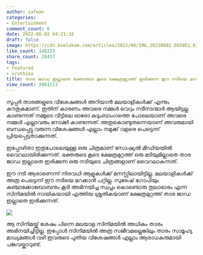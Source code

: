 ```yaml
---
author: safwan
categories:
- Entertainment
comment_count: 0
date: 2022-06-02 04:21:32
draft: false
image: https://cdn.boolokam.com/articles/2022/06/IMG_20220602_095051_616.jpg
like_count: 148223
share_count: 28457
tags:
- Featured
- sruthika
title: താര ജാഡ ഇല്ലാതെ ഭക്തരുടെ കൂടെ ക്ഷേത്രമുറ്റത്ത് ഇരിക്കുന്ന ഈ നടിയെ മനസ്സിലായോ?
view_count: 2061113
---
```


സൂപ്പർ താരങ്ങളുടെ വിശേഷങ്ങൾ അറിയാൻ മലയാളികൾക്ക് എന്നും കൗതുകമാണ്. ഇതിന് കാരണം അവരെ നമ്മൾ വെറും നടീനടന്മാർ ആയിട്ടല്ല കാണുന്നത് നമ്മുടെ വീട്ടിലെ ഓരോ കുടുംബാംഗത്തെ പോലെയാണ് അവരെ നമ്മൾ എല്ലാവരും നോക്കി കാണുന്നത്. അതുകൊണ്ടുതന്നെയാണ് അവരുമായി ബന്ധപ്പെട്ടു വരുന്ന വിശേഷങ്ങൾ എല്ലാം നമുക്ക് വളരെ പെട്ടെന്ന് പ്രിയപ്പെട്ടതാക്കുന്നത്.

ഇപ്പോഴിതാ ഇതുപോലെയുള്ള ഒരു ചിത്രമാണ് സോഷ്യൽ മീഡിയയിൽ വൈറലായിരിക്കുന്നത്. ഭക്തരുടെ കൂടെ ക്ഷേത്രമുറ്റത്ത് ഒരു മടിയുമില്ലാതെ താര ജാഡ ഇല്ലാതെ ഇരിക്കുന്ന ഒരു നടിയുടെ ചിത്രങ്ങളാണ് വൈറലാകുന്നത്.

ഈ നടി ആരാണെന്ന് നിരവധി ആളുകൾക്ക് മനസ്സിലായിട്ടില്ല. മലയാളികൾക്ക് അത്ര പെട്ടെന്ന് ഈ നടിയെ മറക്കാൻ പറ്റില്ല. സുരേഷ് ഗോപിയും കുഞ്ചാക്കോബോബനും കൂടി അഭിനയിച്ച സ്വപ്നം കൊണ്ടൊരു തുലാഭാരം എന്ന സിനിമയിൽ നായികയായി എത്തിയ ശ്രുതികയാണ് ക്ഷേത്രമുറ്റത്ത് താര ജാഡ ഇല്ലാതെ ഇരിക്കുന്നത്.

![](https://cdn.boolokam.com/articles/2022/06/IMG_20220602_095051_616.jpg)

ആ സിനിമയ്ക്ക് ശേഷം പിന്നെ മലയാള സിനിമയിൽ അധികം താരം അഭിനയിച്ചിട്ടില്ല. ഇപ്പോൾ സിനിമയിൽ അത്ര സജീവമല്ലെങ്കിലും താരം സാമൂഹ്യ മാധ്യമങ്ങൾ വഴി ഇവരുടെ പുതിയ വിശേഷങ്ങൾ എല്ലാം ആരാധകരുമായി പങ്കുവയ്ക്കാറുണ്ട്.